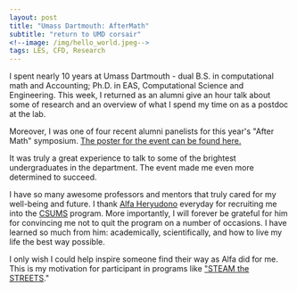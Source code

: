 ```yaml
---
layout: post
title: "Umass Dartmouth: AfterMath"
subtitle: "return to UMD corsair"
<!--image: /img/hello_world.jpeg-->
tags: LES, CFD, Research
---
```


I spent nearly 10 years at Umass Dartmouth - dual B.S. in computational math and Accounting; Ph.D. in EAS, Computational Science and Engineering.
This week, I returned as an alumni give an hour talk about some of research and an overview of what I spend my time on as a postdoc at the lab.

Moreover, I was one of four recent alumni panelists for this year's "After Math" symposium. [The poster for the event can be found here.](https://www.umassd.edu/media/umassdartmouth/mathematics/amsmedia/AMS_Poster_Spring2019.pdf)

It was truly a great experience to talk to some of the brightest undergraduates in the department. The event made me even more determined to succeed. 

I have so many awesome professors and mentors that truly cared for my well-being and future. I thank [Alfa Heryudono](http://www.math.umassd.edu/~aheryudono/) everyday for recruiting me into the [CSUMS](https://compmath.wordpress.com/) program. More importantly, I will forever be grateful for him for convincing me not to quit the program on a number of occasions. I have learned so much from him: academically, scientifically, and how to live my life the best way possible.

I only wish I could help inspire someone find their way as Alfa did for me. This is my motivation for participant in programs like ["STEAM the STREETS](https://bigpictureanthems.com/steam-the-streets/)."

